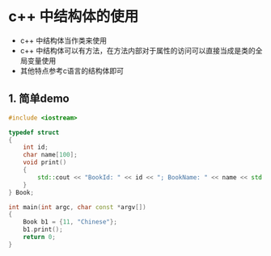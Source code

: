 # c++ 中结构体的使用

- c++ 中结构体当作类来使用
- c++ 中结构体可以有方法，在方法内部对于属性的访问可以直接当成是类的全局变量使用
- 其他特点参考c语言的结构体即可

## 1. 简单demo

```cpp
#include <iostream>

typedef struct
{
    int id;
    char name[100];
    void print()
    {
        std::cout << "BookId: " << id << "; BookName: " << name << std::endl;
    }
} Book;

int main(int argc, char const *argv[])
{
    Book b1 = {11, "Chinese"};
    b1.print();
    return 0;
}

```

